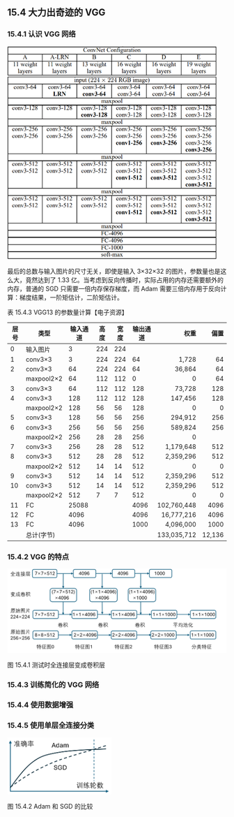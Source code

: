 
## 15.4 大力出奇迹的 VGG

### 15.4.1 认识 VGG 网络

<img src="./img/VGG_net.png" width=480>


最后的总数与输入图片的尺寸无关，即使是输入 3×32×32 的图片，参数量也是这么大，竟然达到了 1.33 亿。当考虑到反向传播时，实际占用的内存还需要额外的内存，普通的 SGD 只需要一倍内存保存梯度，而 Adam 需要三倍内存用于反向计算：梯度结果，一阶矩估计，二阶矩估计。

表 15.4.3 VGG13 的参数量计算【电子资源】

|层号|类型|输入通道|高度|宽度|输出通道|权重|偏置|
|-|-|-|-|-|-|-:|-:|
|0|输入图片|3|224|224||||
|1|conv3×3|3|224|224|64|1,728|64|
|2|conv3×3|64|224|224|64|36,864|64|
||maxpool2×2|64|112|112|0|0|64|
|3|conv3×3|64|112|112|128|73,728|128|
|4|conv3×3|128|112|112|128|147,456|128|
||maxpool2×2|128|56|56|128|0|0|401,408|
|5|conv3×3|128|56|56|256|294,912|256|
|6|conv3×3|256|56|56|256|589,824|256|
||maxpool2×2|256|28|28|256|0||
|7|conv3×3|256|28|28|512|1,179,648|512|
|8|conv3×3|512|28|28|512|2,359,296|512|
||maxpool2×2|512|14|14|512|0|0|100,352|
|9|conv3×3|512|14|14|512|2,359,296|512|
|10|conv3×3|512|14|14|512|2,359,296|512|
||maxpool2×2|512|7|7|512|0|0|25,088|
|11|FC|25088|||4096|102,760,448|4096|
|12|FC|4096|||4096|16,777,216|4096|
|13|FC|4096|||1000|4,096,000|1000|
||总计(字节)|||||133,035,712|12,136|

### 15.4.2 VGG 的特点

<img src="./img/VGG_2.png" width=680>

图 15.4.1 测试时全连接层变成卷积层

### 15.4.3 训练简化的 VGG 网络

### 15.4.4 使用数据增强

### 15.4.5 使用单层全连接分类

<img src="./img/VGG_3.png" width=240>

图 15.4.2 Adam 和 SGD 的比较

